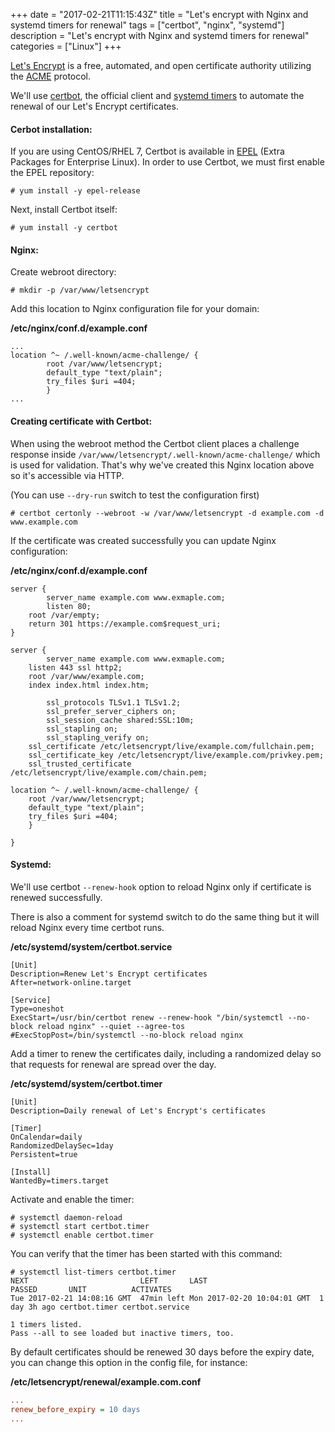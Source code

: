 +++
date = "2017-02-21T11:15:43Z"
title = "Let's encrypt with Nginx and systemd timers for renewal"
tags = ["certbot", "nginx", "systemd"]
description = "Let's encrypt with Nginx and systemd timers for renewal"
categories = ["Linux"]
+++

[Let's Encrypt](https://letsencrypt.org/ "Let's Encrypt") is a free, automated, and open certificate authority utilizing the [ACME](https://en.wikipedia.org/wiki/Automated_Certificate_Management_Environment "ACME") protocol.

We'll use [certbot](https://certbot.eff.org/ "Certbot"), the official client and [systemd timers](https://www.freedesktop.org/software/systemd/man/systemd.timer.html "systemd.timer") to automate the renewal of our Let's Encrypt certificates.

#### Cerbot installation:

If you are using CentOS/RHEL 7, Certbot is available in [EPEL](https://fedoraproject.org/wiki/EPEL "EPEL") (Extra Packages for Enterprise Linux). In order to use Certbot, we must first enable the EPEL repository:

```sh-session
# yum install -y epel-release
```

Next, install Certbot itself:

```sh-session
# yum install -y certbot
```

#### Nginx:

Create webroot directory:

```sh-session
# mkdir -p /var/www/letsencrypt
```

Add this location to Nginx configuration file for your domain:

**/etc/nginx/conf.d/example.conf**

```nginx
...
location ^~ /.well-known/acme-challenge/ {
        root /var/www/letsencrypt;
        default_type "text/plain";
        try_files $uri =404;
        }
...
```

#### Creating certificate with Certbot:

When using the webroot method the Certbot client places a challenge response inside `/var/www/letsencrypt/.well-known/acme-challenge/` which is used for validation. That's why we've created this Nginx location above so it's accessible via HTTP.

(You can use `--dry-run` switch to test the configuration first)

```sh-session
# certbot certonly --webroot -w /var/www/letsencrypt -d example.com -d www.example.com
```

If the certificate was created successfully you can update Nginx configuration:

**/etc/nginx/conf.d/example.conf**


```nginx
server {
        server_name example.com www.exmaple.com;
        listen 80;
	root /var/empty;
	return 301 https://example.com$request_uri;
}

server {
        server_name example.com www.exmaple.com;
	listen 443 ssl http2;
	root /var/www/example.com;
	index index.html index.htm;

        ssl_protocols TLSv1.1 TLSv1.2;
        ssl_prefer_server_ciphers on;
        ssl_session_cache shared:SSL:10m;
        ssl_stapling on;
        ssl_stapling_verify on;
	ssl_certificate /etc/letsencrypt/live/example.com/fullchain.pem;
	ssl_certificate_key /etc/letsencrypt/live/example.com/privkey.pem;
  	ssl_trusted_certificate /etc/letsencrypt/live/example.com/chain.pem;

location ^~ /.well-known/acme-challenge/ {
	root /var/www/letsencrypt;
	default_type "text/plain";
	try_files $uri =404;
	}

}
```

#### Systemd:

We'll use certbot `--renew-hook` option to reload Nginx only if certificate is renewed successfully.

There is also a comment for systemd switch to do the same thing but it will reload Nginx every time certbot runs.

**/etc/systemd/system/certbot.service**

```systemd
[Unit]
Description=Renew Let's Encrypt certificates
After=network-online.target

[Service]
Type=oneshot
ExecStart=/usr/bin/certbot renew --renew-hook "/bin/systemctl --no-block reload nginx" --quiet --agree-tos
#ExecStopPost=/bin/systemctl --no-block reload nginx
```

Add a timer to renew the certificates daily, including a randomized delay so that requests for renewal are spread over the day.

**/etc/systemd/system/certbot.timer**

```systemd
[Unit]
Description=Daily renewal of Let's Encrypt's certificates

[Timer]
OnCalendar=daily
RandomizedDelaySec=1day
Persistent=true

[Install]
WantedBy=timers.target
```

Activate and enable the timer:

```sh-session
# systemctl daemon-reload
# systemctl start certbot.timer
# systemctl enable certbot.timer
```

You can verify that the timer has been started with this command:

```sh-session
# systemctl list-timers certbot.timer
NEXT                         LEFT       LAST                         PASSED       UNIT          ACTIVATES
Tue 2017-02-21 14:08:16 GMT  47min left Mon 2017-02-20 10:04:01 GMT  1 day 3h ago certbot.timer certbot.service

1 timers listed.
Pass --all to see loaded but inactive timers, too.
```

By default certificates should be renewed 30 days before the expiry date, you can change this option in the config file, for instance:

**/etc/letsencrypt/renewal/example.com.conf**

```ini
...
renew_before_expiry = 10 days
...
```
